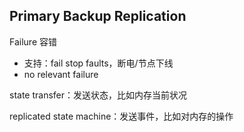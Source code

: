 ## Primary Backup Replication

Failure 容错

- 支持：fail stop faults，断电/节点下线
- no relevant failure



state transfer：发送状态，比如内存当前状况

replicated state machine：发送事件，比如对内存的操作



